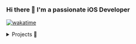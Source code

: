 ### Hi there 👋 I'm a passionate iOS Developer 

<!--
**joshuakilaha/joshuakilaha** is a ✨ _special_ ✨ repository because its `README.md` (this file) appears on your GitHub profile.

Here are some ideas to get you started:

- 🔭 I’m currently working on ...
- 🌱 I’m currently learning ...
- 👯 I’m looking to collaborate on ...
- 🤔 I’m looking for help with ...
- 💬 Ask me about ...
- 📫 How to reach me: ...
- 😄 Pronouns: ...
- ⚡ Fun fact: ...
-->
[![wakatime](https://wakatime.com/badge/user/eea16d70-a1c2-4c29-8851-ed4cafb802aa.svg)](https://wakatime.com/@eea16d70-a1c2-4c29-8851-ed4cafb802aa)
<!--START_SECTION:waka-->
<!--END_SECTION:waka-->

<details>
<summary> Projects 📱</summary>

  ### Ghala
 <p align="center"> <a href="url"><img src=  https://user-images.githubusercontent.com/33428918/187254131-962ae347-47f9-4f4e-80e1-1bd80606ee8e.png  width = "180" height="180"></a> </p>
  
 <a href="url"><img src=https://user-images.githubusercontent.com/33428918/172025941-6e3602e7-41c7-4173-ad49-9d750f118a26.png  height="450"></a> 
  
   ### Wasanii
  <a href="url"><img src=  https://user-images.githubusercontent.com/33428918/187254135-39779830-fe82-4810-b627-408e90c3ffa0.PNG  width = "180" height="180"></a>
  
  <a href="url"><img src ="https://user-images.githubusercontent.com/33428918/167680661-ce5d1f58-1222-4cf5-a0e8-14fca5b6befe.PNG" height="450"></a>
  
   ### AutoCare
  <a href="url"><img src=  https://user-images.githubusercontent.com/33428918/187256015-8d857432-f09f-4d79-b78f-df6897aaf040.png  width = "180" height="180"></a>
  <a href="url"><img src= https://user-images.githubusercontent.com/33428918/187254115-5333dfab-d8db-4c69-8913-563ab3265df9.jpg  width = 500 height="450"></a>
  
  
  
    
  <p align="center" dir="auto">
    <a href="">
      <img border="0" alt="Dreamly" src="https://user-images.githubusercontent.com/33428918/187254131-962ae347-47f9-4f4e-80e1-1bd80606ee8e.png" width = "180" height="180" style="max-width: 100%;">
    </a>
        <a href="https://github.com/iOSGonzo/dreamly">
      <img border="0" alt="W3Schools" src="https://user-images.githubusercontent.com/33428918/172025941-6e3602e7-41c7-4173-ad49-9d750f118a26.png" height="450" data-canonical-src="https://i.imgur.com/6nQax7I.png" style="max-width: 100%;">
    </a>
  </p>
  
  
  
  
  
  
  
  <p align="center" dir="auto">
    <a href="https://github.com/iOSGonzo/MetrixV1">
      <img border="0" alt="Dreamly" src="https://camo.githubusercontent.com/c4a650cf5dd5ff622721b1068434046b01951ce2c2c32997cec09f3b66bfd3b2/68747470733a2f2f692e696d6775722e636f6d2f5a6b58507952352e706e67" width="360" height="330" data-canonical-src="https://i.imgur.com/ZkXPyR5.png" style="max-width: 100%;">
    </a>
    
    
        <a href="https://github.com/iOSGonzo/dreamly">
      <img border="0" alt="W3Schools" src="https://camo.githubusercontent.com/0ee9969141fb71e5f8b93283b405bdf19e7e99d01ac1f83b2ee24fff2fcf6b65/68747470733a2f2f692e696d6775722e636f6d2f366e51617837492e706e67" width="360" height="330" data-canonical-src="https://i.imgur.com/6nQax7I.png" style="max-width: 100%;">
    </a>
  </p>
  
  
  
  
  
  
  
  
</details>
